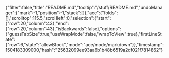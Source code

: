 {"filter":false,"title":"README.md","tooltip":"/stuff/README.md","undoManager":{"mark":-1,"position":-1,"stack":[]},"ace":{"folds":[],"scrolltop":115.5,"scrollleft":0,"selection":{"start":{"row":20,"column":43},"end":{"row":20,"column":43},"isBackwards":false},"options":{"guessTabSize":true,"useWrapMode":false,"wrapToView":true},"firstLineState":{"row":6,"state":"allowBlock","mode":"ace/mode/markdown"}},"timestamp":1504183309000,"hash":"25632099ee93aa6b1b48b6519a2df021f7814862"}
